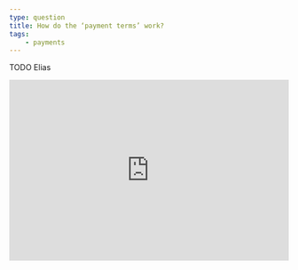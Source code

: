 ```yaml
---
type: question
title: How do the ‘payment terms’ work?
tags:
    - payments
---
```


TODO Elias

<div style="position: relative; padding-bottom: 64.5933014354067%; height: 0;"><iframe src="https://www.loom.com/embed/d829a983e18f4fca8da6d046f4789619?sid=9a0a98e2-8354-4682-b3b1-d132ccd9405a" frameborder="0" webkitallowfullscreen mozallowfullscreen allowfullscreen style="position: absolute; top: 0; left: 0; width: 100%; height: 100%;"></iframe></div>